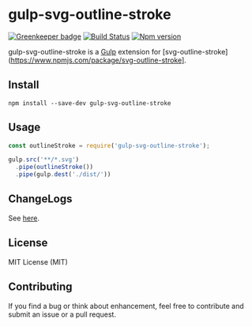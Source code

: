 # gulp-svg-outline-stroke

[![Greenkeeper badge](https://badges.greenkeeper.io/mjeanroy/gulp-svg-outline-stroke.svg)](https://greenkeeper.io/)
[![Build Status](https://travis-ci.org/mjeanroy/gulp-svg-outline-stroke.svg?branch=master)](https://travis-ci.org/mjeanroy/gulp-svg-outline-stroke)
[![Npm version](https://badge.fury.io/js/gulp-svg-outline-stroke.svg)](https://badge.fury.io/js/gulp-svg-outline-stroke)

gulp-svg-outline-stroke is a [Gulp](https://github.com/gulpjs/gulp) extension for [svg-outline-stroke](https://www.npmjs.com/package/svg-outline-stroke].

## Install

`npm install --save-dev gulp-svg-outline-stroke`

## Usage

```javascript
const outlineStroke = require('gulp-svg-outline-stroke');

gulp.src('**/*.svg')
  .pipe(outlineStroke())
  .pipe(gulp.dest('./dist/'))
```


## ChangeLogs

See [here](https://github.com/mjeanroy/gulp-svg-outline-stroke/blob/master/CHANGELOG.md).

## License

MIT License (MIT)

## Contributing

If you find a bug or think about enhancement, feel free to contribute and submit an issue or a pull request.
